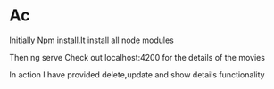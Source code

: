 # Ac


Initially Npm install.It install all node modules
 
Then ng serve 
Check out localhost:4200 for the details of the movies

In action I have provided delete,update and show details functionality

